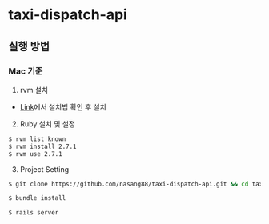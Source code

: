 # taxi-dispatch-api

## 실행 방법

### Mac 기준

1. rvm 설치
  - [Link](https://rvm.io/rvm/install)에서 설치법 확인 후 설치

2. Ruby 설치 및 설정

```bash
$ rvm list known
$ rvm install 2.7.1
$ rvm use 2.7.1
```

3. Project Setting

```bash
$ git clone https://github.com/nasang88/taxi-dispatch-api.git && cd taxi-dispatch-api/

$ bundle install

$ rails server
```
